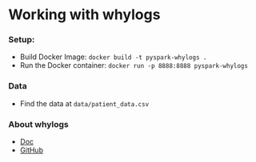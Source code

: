 # Working with whylogs

### Setup: 
- Build Docker Image: `docker build -t pyspark-whylogs .`
- Run the Docker container: `docker run -p 8888:8888 pyspark-whylogs`

### Data
- Find the data at `data/patient_data.csv`

### About whylogs
- [Doc](https://docs.whylabs.ai/docs/whylogs-overview/)
- [GitHub](https://github.com/whylabs/whylogs)

